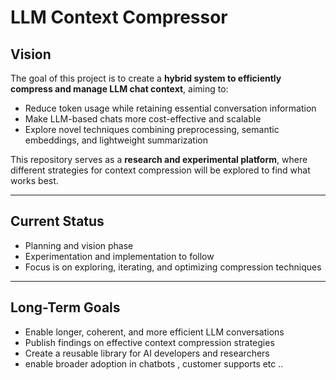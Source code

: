 # LLM Context Compressor

## Vision

The goal of this project is to create a **hybrid system to efficiently compress and manage LLM chat context**, aiming to:

- Reduce token usage while retaining essential conversation information
- Make LLM-based chats more cost-effective and scalable
- Explore novel techniques combining preprocessing, semantic embeddings, and lightweight summarization

This repository serves as a **research and experimental platform**, where different strategies for context compression will be explored to find what works best.

---

## Current Status

- Planning and vision phase
- Experimentation and implementation to follow
- Focus is on exploring, iterating, and optimizing compression techniques

---

## Long-Term Goals

- Enable longer, coherent, and more efficient LLM conversations
- Publish findings on effective context compression strategies
- Create a reusable library for AI developers and researchers
- enable broader adoption in chatbots , customer supports etc ..